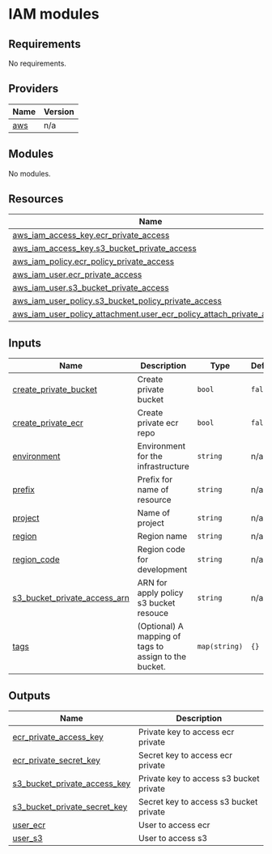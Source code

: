 # IAM modules
<!-- BEGIN_TF_DOCS -->
## Requirements

No requirements.

## Providers

| Name | Version |
|------|---------|
| <a name="provider_aws"></a> [aws](#provider\_aws) | n/a |

## Modules

No modules.

## Resources

| Name | Type |
|------|------|
| [aws_iam_access_key.ecr_private_access](https://registry.terraform.io/providers/hashicorp/aws/latest/docs/resources/iam_access_key) | resource |
| [aws_iam_access_key.s3_bucket_private_access](https://registry.terraform.io/providers/hashicorp/aws/latest/docs/resources/iam_access_key) | resource |
| [aws_iam_policy.ecr_policy_private_access](https://registry.terraform.io/providers/hashicorp/aws/latest/docs/resources/iam_policy) | resource |
| [aws_iam_user.ecr_private_access](https://registry.terraform.io/providers/hashicorp/aws/latest/docs/resources/iam_user) | resource |
| [aws_iam_user.s3_bucket_private_access](https://registry.terraform.io/providers/hashicorp/aws/latest/docs/resources/iam_user) | resource |
| [aws_iam_user_policy.s3_bucket_policy_private_access](https://registry.terraform.io/providers/hashicorp/aws/latest/docs/resources/iam_user_policy) | resource |
| [aws_iam_user_policy_attachment.user_ecr_policy_attach_private_access](https://registry.terraform.io/providers/hashicorp/aws/latest/docs/resources/iam_user_policy_attachment) | resource |

## Inputs

| Name | Description | Type | Default | Required |
|------|-------------|------|---------|:--------:|
| <a name="input_create_private_bucket"></a> [create\_private\_bucket](#input\_create\_private\_bucket) | Create private bucket | `bool` | `false` | no |
| <a name="input_create_private_ecr"></a> [create\_private\_ecr](#input\_create\_private\_ecr) | Create private ecr repo | `bool` | `false` | no |
| <a name="input_environment"></a> [environment](#input\_environment) | Environment for the infrastructure | `string` | n/a | yes |
| <a name="input_prefix"></a> [prefix](#input\_prefix) | Prefix for name of resource | `string` | n/a | yes |
| <a name="input_project"></a> [project](#input\_project) | Name of project | `string` | n/a | yes |
| <a name="input_region"></a> [region](#input\_region) | Region name | `string` | n/a | yes |
| <a name="input_region_code"></a> [region\_code](#input\_region\_code) | Region code for development | `string` | n/a | yes |
| <a name="input_s3_bucket_private_access_arn"></a> [s3\_bucket\_private\_access\_arn](#input\_s3\_bucket\_private\_access\_arn) | ARN for apply policy s3 bucket resouce | `string` | n/a | yes |
| <a name="input_tags"></a> [tags](#input\_tags) | (Optional) A mapping of tags to assign to the bucket. | `map(string)` | `{}` | no |

## Outputs

| Name | Description |
|------|-------------|
| <a name="output_ecr_private_access_key"></a> [ecr\_private\_access\_key](#output\_ecr\_private\_access\_key) | Private key to access ecr private |
| <a name="output_ecr_private_secret_key"></a> [ecr\_private\_secret\_key](#output\_ecr\_private\_secret\_key) | Secret key to access ecr private |
| <a name="output_s3_bucket_private_access_key"></a> [s3\_bucket\_private\_access\_key](#output\_s3\_bucket\_private\_access\_key) | Private key to access s3 bucket private |
| <a name="output_s3_bucket_private_secret_key"></a> [s3\_bucket\_private\_secret\_key](#output\_s3\_bucket\_private\_secret\_key) | Secret key to access s3 bucket private |
| <a name="output_user_ecr"></a> [user\_ecr](#output\_user\_ecr) | User to access ecr |
| <a name="output_user_s3"></a> [user\_s3](#output\_user\_s3) | User to access s3 |
<!-- END_TF_DOCS -->